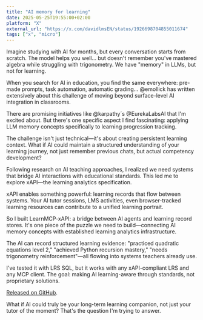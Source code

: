 ```yaml
---
title: "AI memory for learning"
date: 2025-05-25T19:55:00+02:00
platform: "X"
external_url: "https://x.com/davidlmsEN/status/1926698704855011674"
tags: ["x", "micro"]
---
```


Imagine studying with AI for months, but every conversation starts from scratch. The model helps you well… but doesn't remember you've mastered algebra while struggling with trigonometry. We have "memory" in LLMs, but not for learning.

When you search for AI in education, you find the same everywhere: pre-made prompts, task automation, automatic grading... 
@emollick has written extensively about this challenge of moving beyond surface-level AI integration in classrooms.

There are promising initiatives like 
@karpathy´s @EurekaLabsAI that I'm excited about. But there's one specific aspect I find fascinating: applying LLM memory concepts specifically to learning progression tracking.

The challenge isn't just technical—it's about creating persistent learning context. What if AI could maintain a structured understanding of your learning journey, not just remember previous chats, but actual competency development?

Following research on AI teaching approaches, I realized we need systems that bridge AI interactions with educational standards. This led me to explore xAPI—the learning analytics specification.

xAPI enables something powerful: learning records that flow between systems. Your AI tutor sessions, LMS activities, even browser-tracked learning resources can contribute to a unified learning portrait.

So I built LearnMCP-xAPI: a bridge between AI agents and learning record stores. It's one piece of the puzzle we need to build—connecting AI memory concepts with established learning analytics infrastructure.

The AI can record structured learning evidence: "practiced quadratic equations level 2," "achieved Python recursion mastery," "needs trigonometry reinforcement"—all flowing into systems teachers already use.

I've tested it with LRS SQL, but it works with any xAPI-compliant LRS and any MCP client. The goal: making AI learning-aware through standards, not proprietary solutions.

[Released on GitHub](https://github.com/DavidLMS/learnmcp-xapi).

What if AI could truly be your long-term learning companion, not just your tutor of the moment? That's the question I'm trying to answer.